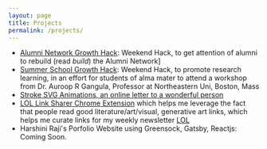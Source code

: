 ```yaml
---
layout: page
title: Projects
permalink: /projects/
---
```


- [Alumni Network Growth Hack](http://gdad-s-river.github.io/alma-connect-growth-hack/): Weekend Hack, to get attention of alumni to rebuild (read *build*) the Alumni Network]
- [Summer School Growth Hack](http://gdad-s-river.github.io/summer-school-nith/): Weekend Hack, to promote research learning, in an effort for students of alma mater to attend a workshop from Dr. Auroop R Gangula, Professor at Northeastern Uni, Boston, Mass
- [Stroke SVG Animations, an online letter to a wonderful person](https://gdad-s-river.github.io/bhavri.github.io/)
- [LOL Link Sharer Chrome Extension](https://chrome.google.com/webstore/detail/lol-link-sharer/jjllphofpikbebeielgakcpinafagmnn) which helps me leverage the fact that people read good literature/art/visual, generative art links, which helps me curate links for my weekly newsletter [LOL](https://gdad-s-river.github.io/lol)
- Harshini Raji's Porfolio Website using Greensock, Gatsby, Reactjs: Coming Soon.
